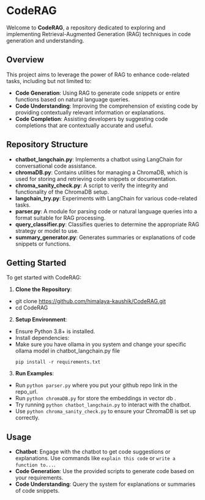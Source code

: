 # CodeRAG

Welcome to **CodeRAG**, a repository dedicated to exploring and implementing Retrieval-Augmented Generation (RAG) techniques in code generation and understanding.

## Overview

This project aims to leverage the power of RAG to enhance code-related tasks, including but not limited to:

- **Code Generation**: Using RAG to generate code snippets or entire functions based on natural language queries.
- **Code Understanding**: Improving the comprehension of existing code by providing contextually relevant information or explanations.
- **Code Completion**: Assisting developers by suggesting code completions that are contextually accurate and useful.

## Repository Structure

- **chatbot_langchain.py**: Implements a chatbot using LangChain for conversational code assistance.
- **chromaDB.py**: Contains utilities for managing a ChromaDB, which is used for storing and retrieving code snippets or documentation.
- **chroma_sanity_check.py**: A script to verify the integrity and functionality of the ChromaDB setup.
- **langchain_try.py**: Experiments with LangChain for various code-related tasks.
- **parser.py**: A module for parsing code or natural language queries into a format suitable for RAG processing.
- **query_classifier.py**: Classifies queries to determine the appropriate RAG strategy or model to use.
- **summary_generator.py**: Generates summaries or explanations of code snippets or functions.

## Getting Started

To get started with CodeRAG:

1. **Clone the Repository**:
- git clone https://github.com/himalaya-kaushik/CodeRAG.git
- cd CodeRAG

2. **Setup Environment**:
- Ensure Python 3.8+ is installed.
- Install dependencies:
- Make sure you have ollama in you system and change your specific ollama model in chatbot_langchain.py file
  ```
  pip install -r requirements.txt
  ```

3. **Run Examples**:
- Run `python parser.py` where you put your github repo link in the repo_url.
- Run `python chromaDB.py` for store the embeddings in vector db .
- Try running `python chatbot_langchain.py` to interact with the chatbot.
- Use `python chroma_sanity_check.py` to ensure your ChromaDB is set up correctly.

## Usage

- **Chatbot**: Engage with the chatbot to get code suggestions or explanations. Use commands like `explain this code` or `write a function to...`.
- **Code Generation**: Use the provided scripts to generate code based on your requirements.
- **Code Understanding**: Query the system for explanations or summaries of code snippets.

